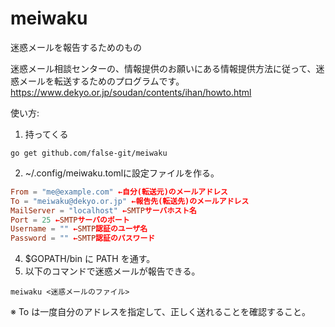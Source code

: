 # meiwaku
迷惑メールを報告するためのもの

迷惑メール相談センターの、情報提供のお願いにある情報提供方法に従って、迷惑メールを転送するためのプログラムです。
https://www.dekyo.or.jp/soudan/contents/ihan/howto.html

使い方:
1. 持ってくる
```shell
go get github.com/false-git/meiwaku
```
2. ~/.config/meiwaku.tomlに設定ファイルを作る。
```toml
From = "me@example.com" ←自分(転送元)のメールアドレス
To = "meiwaku@dekyo.or.jp" ←報告先(転送先)のメールアドレス
MailServer = "localhost" ←SMTPサーバホスト名
Port = 25 ←SMTPサーバのポート
Username = "" ←SMTP認証のユーザ名
Password = "" ←SMTP認証のパスワード
```
4. $GOPATH/bin に PATH を通す。
5. 以下のコマンドで迷惑メールが報告できる。
```shell
meiwaku <迷惑メールのファイル>
```

※ To は一度自分のアドレスを指定して、正しく送れることを確認すること。
